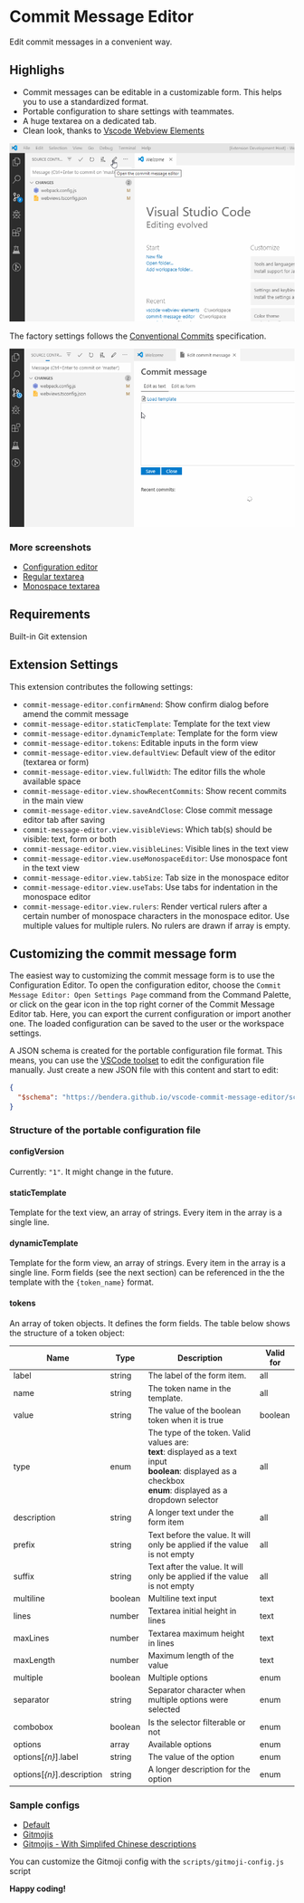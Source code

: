 # Commit Message Editor

Edit commit messages in a convenient way.

## Highlighs

- Commit messages can be editable in a customizable form. This helps you to use a standardized format.
- Portable configuration to share settings with teammates.
- A huge textarea on a dedicated tab.
- Clean look, thanks to [Vscode Webview Elements](https://github.com/bendera/vscode-webview-elements)

![Preview](preview1.gif)

The factory settings follows the [Conventional Commits](https://www.conventionalcommits.org/) specification.

![Preview](preview2.gif)

### More screenshots

- [Configuration editor](https://bendera.github.io/vscode-commit-message-editor/screenshots/configuration-editor.png)
- [Regular textarea](https://bendera.github.io/vscode-commit-message-editor/screenshots/regular-text-editor.png)
- [Monospace textarea](https://bendera.github.io/vscode-commit-message-editor/screenshots/monospace-text-editor.png)

## Requirements

Built-in Git extension

## Extension Settings

This extension contributes the following settings:

- `commit-message-editor.confirmAmend`: Show confirm dialog before amend the commit message
- `commit-message-editor.staticTemplate`: Template for the text view
- `commit-message-editor.dynamicTemplate`: Template for the form view
- `commit-message-editor.tokens`: Editable inputs in the form view
- `commit-message-editor.view.defaultView`: Default view of the editor (textarea or form)
- `commit-message-editor.view.fullWidth`: The editor fills the whole available space
- `commit-message-editor.view.showRecentCommits`: Show recent commits in the main view
- `commit-message-editor.view.saveAndClose`: Close commit message editor tab after saving
- `commit-message-editor.view.visibleViews`: Which tab(s) should be visible: text, form or both
- `commit-message-editor.view.visibleLines`: Visible lines in the text view
- `commit-message-editor.view.useMonospaceEditor`: Use monospace font in the text view
- `commit-message-editor.view.tabSize`: Tab size in the monospace editor
- `commit-message-editor.view.useTabs`: Use tabs for indentation in the monospace editor
- `commit-message-editor.view.rulers`: Render vertical rulers after a certain number of monospace characters in the monospace editor. Use multiple values for multiple rulers. No rulers are drawn if array is empty.

## Customizing the commit message form

The easiest way to customizing the commit message form is to use the
Configuration Editor. To open the configuration editor, choose the
`Commit Message Editor: Open Settings Page` command from the Command Palette, or
click on the gear icon in the top right corner of the Commit Message Editor tab.
Here, you can export the current configuration or import another one. The loaded
configuration can be saved to the user or the workspace settings.

A JSON schema is created for the portable configuration file format. This means,
you can use the [VSCode toolset](https://code.visualstudio.com/docs/languages/json)
to edit the configuration file manually. Just create a new JSON file with this
content and start to edit:

```json
{
  "$schema": "https://bendera.github.io/vscode-commit-message-editor/schemas/config-v1.schema.json"
}
```

### Structure of the portable configuration file

#### configVersion

Currently: `"1"`. It might change in the future.

#### staticTemplate

Template for the text view, an array of strings. Every item in the array is a single line.

#### dynamicTemplate

Template for the form view, an array of strings. Every item in the array is a single line.
Form fields (see the next section) can be referenced in the the template with the `{token_name}` format.

#### tokens

An array of token objects. It defines the form fields. The table below shows the structure of a token object:

| Name                       | Type    | Description                                                                                                                                                            | Valid for |
| -------------------------- | ------- | ---------------------------------------------------------------------------------------------------------------------------------------------------------------------- | --------- |
| label                      | string  | The label of the form item.                                                                                                                                            | all       |
| name                       | string  | The token name in the template.                                                                                                                                        | all       |
| value                      | string  | The value of the boolean token when it is true                                                                                                                         | boolean   |
| type                       | enum    | The type of the token. Valid values are:<br> **text**: displayed as a text input<br>**boolean**: displayed as a checkbox<br>**enum**: displayed as a dropdown selector | all       |
| description                | string  | A longer text under the form item                                                                                                                                      | all       |
| prefix                     | string  | Text before the value. It will only be applied if the value is not empty                                                                                               | all       |
| suffix                     | string  | Text after the value. It will only be applied if the value is not empty                                                                                                | all       |
| multiline                  | boolean | Multiline text input                                                                                                                                                   | text      |
| lines                      | number  | Textarea initial height in lines                                                                                                                                       | text      |
| maxLines                   | number  | Textarea maximum height in lines                                                                                                                                       | text      |
| maxLength                  | number  | Maximum length of the value                                                                                                                                            | text      |
| multiple                   | boolean | Multiple options                                                                                                                                                       | enum      |
| separator                  | string  | Separator character when multiple options were selected                                                                                                                | enum      |
| combobox                   | boolean | Is the selector filterable or not                                                                                                                                      | enum      |
| options                    | array   | Available options                                                                                                                                                      | enum      |
| options[_{n}_].label       | string  | The value of the option                                                                                                                                                | enum      |
| options[_{n}_].description | string  | A longer description for the option                                                                                                                                    | enum      |

### Sample configs

- [Default](example-configs/default.json)
- [Gitmojis](example-configs/gitmojis.json)
- [Gitmojis - With Simplifed Chinese descriptions](example-configs/gitmojis_zh-CN.json)

You can customize the Gitmoji config with the `scripts/gitmoji-config.js` script

**Happy coding!**
